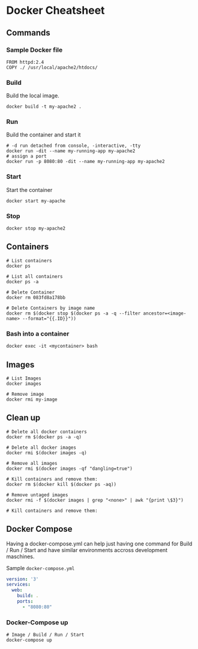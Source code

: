 # Docker Cheatsheet

## Commands

### Sample Docker file
```Docker
FROM httpd:2.4
COPY ./ /usr/local/apache2/htdocs/
```

### Build
Build the local image.

```
docker build -t my-apache2 .
```

### Run
Build the container and start it
```
# -d run detached from console, -interactive, -tty
docker run -dit --name my-running-app my-apache2
# assign a port
docker run -p 8080:80 -dit --name my-running-app my-apache2
```

### Start
Start the container
```
docker start my-apache
```

### Stop
```
docker stop my-apache2
```

## Containers

```SH
# List containers
docker ps

# List all containers
docker ps -a

# Delete Container
docker rm 083fd8a178bb

# Delete Containers by image name
docker rm $(docker stop $(docker ps -a -q --filter ancestor=<image-name> --format="{{.ID}}"))
```

### Bash into a container
```
docker exec -it <mycontainer> bash
```

## Images
```SH
# List Images
docker images

# Remove image
docker rmi my-image
```

## Clean up
```SH
# Delete all docker containers
docker rm $(docker ps -a -q)

# Delete all docker images
docker rmi $(docker images -q)

# Remove all images
docker rmi $(docker images -qf "dangling=true")

# Kill containers and remove them:
docker rm $(docker kill $(docker ps -aq))

# Remove untaged images
docker rmi -f $(docker images | grep "<none>" | awk "{print \$3}")

# Kill containers and remove them:
```

## Docker Compose
Having a docker-compose.yml can help just having one command for Build / Run / Start and have similar environments accross development maschines.

Sample `docker-compose.yml`
```yml
version: '3'
services:
  web:
    build: .
    ports:
      - "8080:80"
```

### Docker-Compose up
```
# Image / Build / Run / Start
docker-compose up
```
